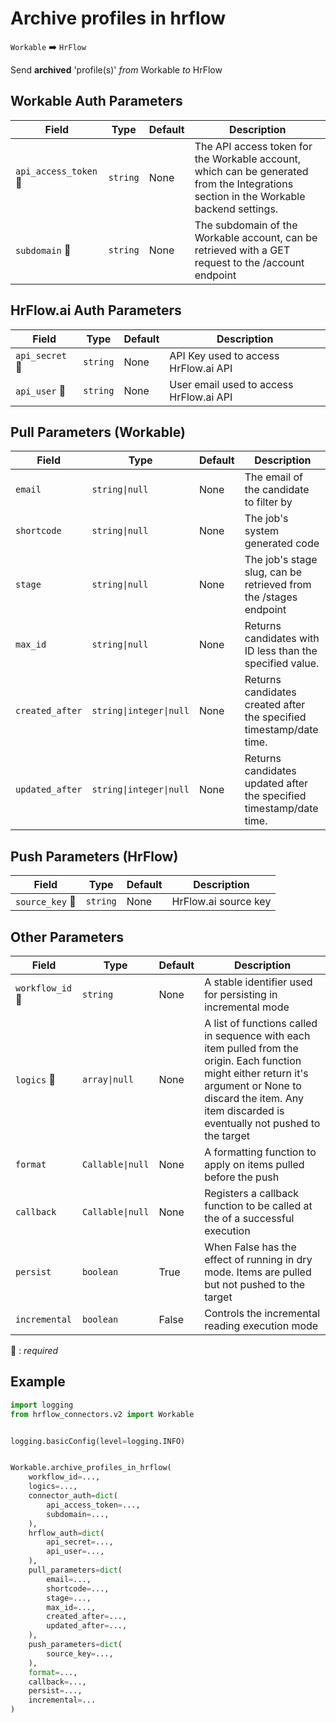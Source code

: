 # Archive profiles in hrflow
`Workable` :arrow_right: `HrFlow`

Send **archived** 'profile(s)' _from_ Workable _to_ HrFlow



## Workable Auth Parameters

| Field | Type | Default | Description |
| ----- | ---- | ------- | ----------- |
| `api_access_token` :red_circle: | `string` | None | The API access token for the Workable account, which can be generated from the Integrations section in the Workable backend settings. |
| `subdomain` :red_circle: | `string` | None | The subdomain of the Workable account, can be retrieved with a GET request to the /account endpoint |

## HrFlow.ai Auth Parameters

| Field | Type | Default | Description |
| ----- | ---- | ------- | ----------- |
| `api_secret` :red_circle: | `string` | None | API Key used to access HrFlow.ai API |
| `api_user` :red_circle: | `string` | None | User email used to access HrFlow.ai API |

## Pull Parameters (Workable)

| Field | Type | Default | Description |
| ----- | ---- | ------- | ----------- |
| `email`  | `string\|null` | None | The email of the candidate to filter by |
| `shortcode`  | `string\|null` | None | The job's system generated code |
| `stage`  | `string\|null` | None | The job's stage slug, can be retrieved from the /stages endpoint |
| `max_id`  | `string\|null` | None | Returns candidates with ID less than the specified value. |
| `created_after`  | `string\|integer\|null` | None | Returns candidates created after the specified timestamp/date time. |
| `updated_after`  | `string\|integer\|null` | None | Returns candidates updated after the specified timestamp/date time. |

## Push Parameters (HrFlow)

| Field | Type | Default | Description |
| ----- | ---- | ------- | ----------- |
| `source_key` :red_circle: | `string` | None | HrFlow.ai source key |

## Other Parameters

| Field | Type | Default | Description |
| ----- | ---- | ------- | ----------- |
| `workflow_id` :red_circle: | `string` | None | A stable identifier used for persisting in incremental mode |
| `logics` :red_circle: | `array\|null` | None | A list of functions called in sequence with each item pulled from the origin. Each function might either return it's argument or None to discard the item. Any item discarded is eventually not pushed to the target |
| `format`  | `Callable\|null` | None | A formatting function to apply on items pulled before the push |
| `callback`  | `Callable\|null` | None | Registers a callback function to be called at the of a successful execution |
| `persist`  | `boolean` | True | When False has the effect of running in dry mode. Items are pulled but not pushed to the target |
| `incremental`  | `boolean` | False | Controls the incremental reading execution mode |

:red_circle: : *required*

## Example

```python
import logging
from hrflow_connectors.v2 import Workable


logging.basicConfig(level=logging.INFO)


Workable.archive_profiles_in_hrflow(
    workflow_id=...,
    logics=...,
    connector_auth=dict(
        api_access_token=...,
        subdomain=...,
    ),
    hrflow_auth=dict(
        api_secret=...,
        api_user=...,
    ),
    pull_parameters=dict(
        email=...,
        shortcode=...,
        stage=...,
        max_id=...,
        created_after=...,
        updated_after=...,
    ),
    push_parameters=dict(
        source_key=...,
    ),
    format=...,
    callback=...,
    persist=...,
    incremental=...
)
```